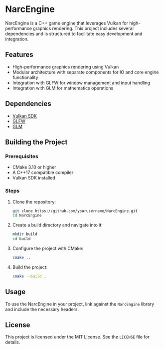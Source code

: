 # NarcEngine

NarcEngine is a C++ game engine that leverages Vulkan for high-performance graphics rendering. This project includes several dependencies and is structured to facilitate easy development and integration.

## Features

- High-performance graphics rendering using Vulkan
- Modular architecture with separate components for IO and core engine functionality
- Integration with GLFW for window management and input handling
- Integration with GLM for mathematics operations

## Dependencies

- [Vulkan SDK](https://vulkan.lunarg.com/sdk/home)
- [GLFW](https://github.com/glfw/glfw)
- [GLM](https://github.com/g-truc/glm)

## Building the Project

### Prerequisites

- CMake 3.10 or higher
- A C++17 compatible compiler
- Vulkan SDK installed

### Steps

1. Clone the repository:
    ```sh
    git clone https://github.com/yourusername/NarcEngine.git
    cd NarcEngine
    ```

2. Create a build directory and navigate into it:
    ```sh
    mkdir build
    cd build
    ```

3. Configure the project with CMake:
    ```sh
    cmake ..
    ```

4. Build the project:
    ```sh
    cmake --build .
    ```

## Usage

To use the NarcEngine in your project, link against the `NarcEngine` library and include the necessary headers.

## License

This project is licensed under the MIT License. See the `LICENSE` file for details.
